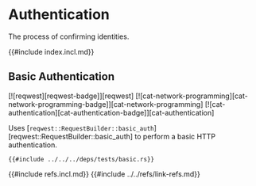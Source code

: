 # Authentication

The process of confirming identities.

{{#include index.incl.md}}

## Basic Authentication

[![reqwest][reqwest-badge]][reqwest]  [![cat-network-programming][cat-network-programming-badge]][cat-network-programming]  [![cat-authentication][cat-authentication-badge]][cat-authentication]

Uses [`reqwest::RequestBuilder::basic_auth`][reqwest::RequestBuilder::basic_auth] to perform a basic HTTP authentication.

```rust,editable,no_run
{{#include ../../../deps/tests/basic.rs}}
```

{{#include refs.incl.md}}
{{#include ../../refs/link-refs.md}}
